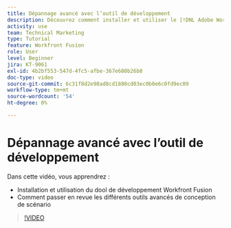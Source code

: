 ```yaml
---
title: Dépannage avancé avec l’outil de développement
description: Découvrez comment installer et utiliser le [!DNL Adobe Workfront Fusion dev tool], puis passez en revue les différents outils de conception de scénario avancés qu’il contient.
activity: use
team: Technical Marketing
type: Tutorial
feature: Workfront Fusion
role: User
level: Beginner
jira: KT-9061
exl-id: 4b2bf553-547d-4fc5-afbe-367e680b26b8
doc-type: video
source-git-commit: 6c31f8d2e98ad8cd1880cd03ec0b0e6c0fd9ec09
workflow-type: tm+mt
source-wordcount: '54'
ht-degree: 0%

---
```


# Dépannage avancé avec l’outil de développement

Dans cette vidéo, vous apprendrez :

* Installation et utilisation du dool de développement Workfront Fusion
* Comment passer en revue les différents outils avancés de conception de scénario

>[!VIDEO](https://video.tv.adobe.com/v/335302/?quality=12&learn=on)
